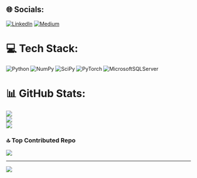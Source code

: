 
## 🌐 Socials:
[![LinkedIn](https://img.shields.io/badge/LinkedIn-%230077B5.svg?logo=linkedin&logoColor=white)](https://linkedin.com/in/yagmurafrabesli) [![Medium](https://img.shields.io/badge/Medium-12100E?logo=medium&logoColor=white)](https://medium.com/@yagmurafra.besli) 

# 💻 Tech Stack:
![Python](https://img.shields.io/badge/python-3670A0?style=for-the-badge&logo=python&logoColor=ffdd54) ![NumPy](https://img.shields.io/badge/numpy-%23013243.svg?style=for-the-badge&logo=numpy&logoColor=white) ![SciPy](https://img.shields.io/badge/SciPy-%230C55A5.svg?style=for-the-badge&logo=scipy&logoColor=%white) ![PyTorch](https://img.shields.io/badge/PyTorch-%23EE4C2C.svg?style=for-the-badge&logo=PyTorch&logoColor=white) ![MicrosoftSQLServer](https://img.shields.io/badge/Microsoft%20SQL%20Sever-CC2927?style=for-the-badge&logo=microsoft%20sql%20server&logoColor=white)
# 📊 GitHub Stats:
![](https://github-readme-stats.vercel.app/api?username=yagmurab&theme=city_light&hide_border=false&include_all_commits=true&count_private=false)<br/>
![](https://github-readme-streak-stats.herokuapp.com/?user=yagmurab&theme=city_light&hide_border=false)<br/>
![](https://github-readme-stats.vercel.app/api/top-langs/?username=yagmurab&theme=city_light&hide_border=false&include_all_commits=true&count_private=false&layout=compact)

### 🔝 Top Contributed Repo
![](https://github-contributor-stats.vercel.app/api?username=yagmurab&limit=5&theme=buddhism&combine_all_yearly_contributions=true)

---
[![](https://visitcount.itsvg.in/api?id=yagmurab&icon=0&color=0)](https://visitcount.itsvg.in)
